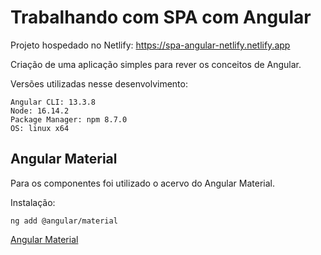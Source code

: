 # Trabalhando com SPA com Angular

Projeto hospedado no Netlify: https://spa-angular-netlify.netlify.app

Criação de uma aplicação simples para rever os conceitos de Angular.

Versões utilizadas nesse desenvolvimento:
```
Angular CLI: 13.3.8
Node: 16.14.2
Package Manager: npm 8.7.0
OS: linux x64
```

## Angular Material

Para os componentes foi utilizado o acervo do Angular Material.

Instalação:

```ng add @angular/material```

[Angular Material](https://material.angular.io/)